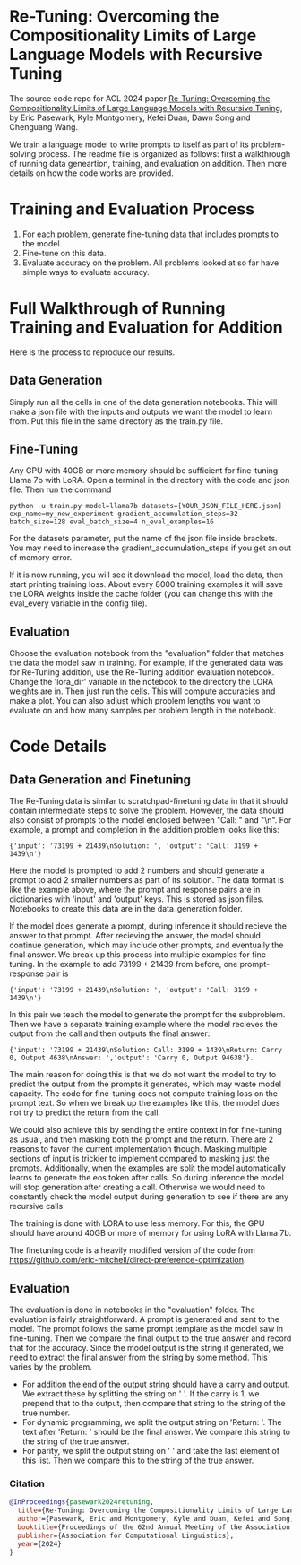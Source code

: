 # Re-Tuning: Overcoming the Compositionality Limits of Large Language Models with Recursive Tuning
The source code repo for ACL 2024 paper [Re-Tuning: Overcoming the Compositionality Limits of Large Language Models with Recursive Tuning](https://arxiv.org/), by Eric Pasewark, Kyle Montgomery, Kefei Duan, Dawn Song and Chenguang Wang.

We train a language model to write prompts to itself as part of its problem-solving process. The readme file is organized as follows: first a walkthrough of running data geneartion, training, and evaluation on addition. Then more details on how the code works are provided.
# Training and Evaluation Process
1. For each problem, generate fine-tuning data that includes prompts to the model.
1. Fine-tune on this data.
1. Evaluate accuracy on the problem. All problems looked at so far have simple ways to evaluate accuracy.

# Full Walkthrough of Running Training and Evaluation for Addition
Here is the process to reproduce our results.
## Data Generation
Simply run all the cells in one of the data generation notebooks. This will make a json file with the inputs and outputs we want the model to learn from. Put this file in the same directory as the train.py file.

## Fine-Tuning
Any GPU with 40GB or more memory should be sufficient for fine-tuning Llama 7b with LoRA. Open a terminal in the directory with the code and json file. Then run the command

    python -u train.py model=llama7b datasets=[YOUR_JSON_FILE_HERE.json] exp_name=my_new_experiment gradient_accumulation_steps=32 batch_size=128 eval_batch_size=4 n_eval_examples=16

For the datasets parameter, put the name of the json file inside brackets. You may need to increase the gradient_accumulation_steps if you get an out of memory error.

If it is now running, you will see it download the model, load the data, then start printing training loss. About every 8000 training examples it will save the LORA weights inside the cache folder (you can change this with the eval_every variable in the config file). 

## Evaluation
Choose the evaluation notebook from the "evaluation" folder that matches the data the model saw in training. For example, if the generated data was for Re-Tuning addition, use the Re-Tuning addition evaluation notebook. Change the 'lora_dir' variable in the notebook to the directory the LORA weights are in. Then just run the cells. This will compute accuracies and make a plot. You can also adjust which problem lengths you want to evaluate on and how many samples per problem length in the notebook.

# Code Details
## Data Generation and Finetuning
The Re-Tuning data is similar to scratchpad-finetuning data in that it should contain intermediate steps to solve the problem. However, the data should also consist of prompts to the model enclosed between "Call: " and "\n". For example, a prompt and completion in the addition problem looks like this:

    {'input': '73199 + 21439\nSolution: ', 'output': 'Call: 3199 + 1439\n'}

Here the model is prompted to add 2 numbers and should generate a prompt to add 2 smaller numbers as part of its solution.
The data format is like the example above, where the prompt and response pairs are in dictionaries with 'input' and 'output' keys. This is stored as json files.
Notebooks to create this data are in the data_generation folder.

If the model does generate a prompt, during inference it should recieve the answer to that prompt. After recieving the answer, the model should continue generation, which may include other prompts, and eventually the final answer. We break up this process into multiple examples for fine-tuning. 
In the example to add 73199 + 21439 from before, one prompt-response pair is

    {'input': '73199 + 21439\nSolution: ', 'output': 'Call: 3199 + 1439\n'}

In this pair we teach the model to generate the prompt for the subproblem. Then we have a separate training example where the model recieves the output from the call and then outputs the final answer:

    {'input': '73199 + 21439\nSolution: Call: 3199 + 1439\nReturn: Carry 0, Output 4638\nAnswer: ','output': 'Carry 0, Output 94638'}.

The main reason for doing this is that we do not want the model to try to predict the output from the prompts it generates, which may waste model capacity. The code for fine-tuning does not compute training loss on the prompt text. So when we break up the examples like this, the model does not try to predict the return from the call. 

We could also achieve this by sending the entire context in for fine-tuning as usual, and then masking both the prompt and the return. There are 2 reasons to favor the current implementation though. Masking multiple sections of input is trickier to implement compared to masking just the prompts. Additionally, when the examples are split the model automatically learns to generate the eos token after calls. So during inference the model will stop generation after creating a call. Otherwise we would need to constantly check the model output during generation to see if there are any recursive calls.

The training is done with LORA to use less memory. For this, the GPU should have around 40GB or more of memory for using LoRA with Llama 7b. 

The finetuning code is a heavily modified version of the code from https://github.com/eric-mitchell/direct-preference-optimization.

## Evaluation
The evaluation is done in notebooks in the "evaluation" folder. The evaluation is fairly straightforward. A prompt is generated and sent to the model. The prompt follows the same prompt template as the model saw in fine-tuning. Then we compare the final output to the true answer and record that for the accuracy. Since the model output is the string it generated, we need to extract the final answer from the string by some method. This varies by the problem. 
- For addition the end of the output string should have a carry and output. We extract these by splitting the string on ' '. If the carry is 1, we prepend that to the output, then compare that string to the string of the true number.
- For dynamic programming, we split the output string on 'Return: '. The text after 'Return: ' should be the final answer. We compare this string to the string of the true answer.
- For parity, we split the output string on ' ' and take the last element of this list. Then we compare this to the string of the true answer.


### Citation
```bibtex
@InProceedings{pasewark2024retuning,
  title={Re-Tuning: Overcoming the Compositionality Limits of Large Language Models with Recursive Tuning},
  author={Pasewark, Eric and Montgomery, Kyle and Duan, Kefei and Song, Dawn and Wang, Chenguang},
  booktitle={Proceedings of the 62nd Annual Meeting of the Association for Computational Linguistics},
  publisher={Association for Computational Linguistics},
  year={2024}
}
```
